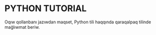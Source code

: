 # PYTHON TUTORIAL
Oqıw qollanbanı jazıwdan maqset, Python tili haqqında qaraqalpaq tilinde maģlıwmat beriw.
